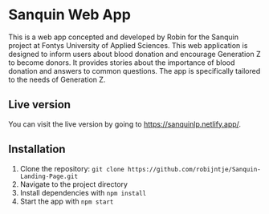 # Sanquin Web App
This is a web app concepted and developed by Robin for the Sanquin project at Fontys University of Applied Sciences. This web application is designed to inform users about blood donation and encourage Generation Z to become donors. It provides stories about the importance of blood donation and answers to common questions. The app is specifically tailored to the needs of Generation Z.
## Live version
You can visit the live version by going to https://sanquinlp.netlify.app/.
## Installation
1. Clone the repository: `git clone https://github.com/robijntje/Sanquin-Landing-Page.git`
2. Navigate to the project directory
3. Install dependencies with `npm install`
4. Start the app with `npm start`
